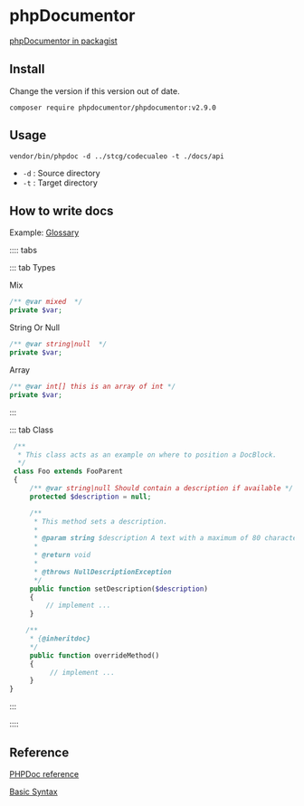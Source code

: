 # phpDocumentor

[phpDocumentor in packagist](https://packagist.org/packages/phpDocumentor/phpDocumentor#v2.9.0)

## Install 

Change the version if this version out of date.

```
composer require phpdocumentor/phpdocumentor:v2.9.0
```

## Usage 

```
vendor/bin/phpdoc -d ../stcg/codecualeo -t ./docs/api
```

- `-d` : Source directory 
- `-t` : Target directory

## How to write docs

Example: [Glossary](https://docs.phpdoc.org/glossary.html#term-structural-elements)

:::: tabs

::: tab Types

Mix

```php
/** @var mixed  */
private $var;
```

String Or Null

```php
/** @var string|null  */
private $var;
```


Array 

```php
/** @var int[] this is an array of int */
private $var;
```

:::


::: tab Class

```php
 /**
  * This class acts as an example on where to position a DocBlock.
  */
 class Foo extends FooParent
 {
     /** @var string|null Should contain a description if available */
     protected $description = null;

     /**
      * This method sets a description.
      *
      * @param string $description A text with a maximum of 80 characters.
      *
      * @return void
      *
      * @throws NullDescriptionException
      */
     public function setDescription($description)
     {
         // implement ...
     }

    /**
     * {@inheritdoc}
     */
     public function overrideMethod() 
     {
          // implement ...
     }
}
```
:::

::::




## Reference

[PHPDoc reference](https://docs.phpdoc.org/references/phpdoc/index.html)

[Basic Syntax](https://docs.phpdoc.org/references/phpdoc/basic-syntax.html#which-elements-can-have-a-docblock)




